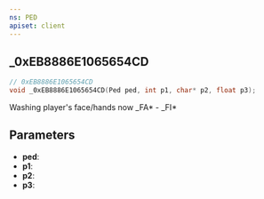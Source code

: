 ```yaml
---
ns: PED
apiset: client
---
```

## _0xEB8886E1065654CD

```c
// 0xEB8886E1065654CD
void _0xEB8886E1065654CD(Ped ped, int p1, char* p2, float p3);
```

Washing player's face/hands now
_FA* - _FI*

## Parameters
* **ped**:
* **p1**:
* **p2**:
* **p3**: